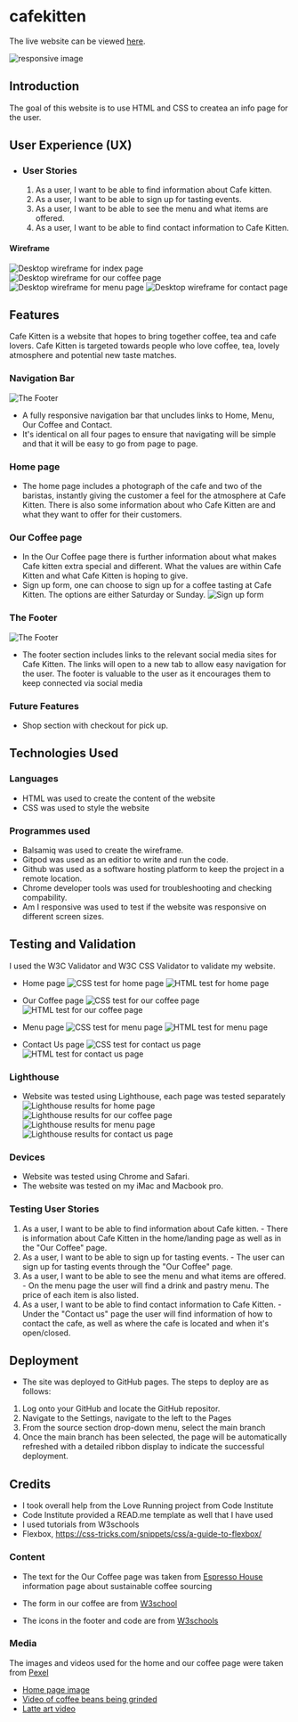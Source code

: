 # cafekitten

The live website can be viewed [here](https://chapter256.github.io/cafekitten/).

![responsive image](assets/design/responsivness-image.png)

## Introduction
The goal of this website is to use HTML and CSS to createa an info page for the user. 

## User Experience (UX)

- ### User Stories 
  1. As a user, I want to be able to find information about Cafe kitten. 
  2. As a user, I want to be able to sign up for tasting events. 
  3. As a user, I want to be able to see the menu and what items are offered. 
  4. As a user, I want to be able to find contact information to Cafe Kitten.

#### Wireframe
![Desktop wireframe for index page](assets/wireframes/wireframe-index.jpeg)
![Desktop wireframe for our coffee page](assets/wireframes/wireframe-our-coffee.jpeg)
![Desktop wireframe for menu page](assets/wireframes/wireframe-menu.jpeg)
![Desktop wireframe for contact page](assets/wireframes/wireframe-contact-us.jpeg)

## Features
Cafe Kitten is a website that hopes to bring together coffee, tea and cafe lovers. Cafe Kitten is targeted towards people who love coffee, tea, lovely atmosphere and potential new taste matches.

### Navigation Bar
![The Footer](assets/screenshots/navigation-bar.png)
* A fully responsive navigation bar that uncludes links to Home, Menu, Our Coffee and Contact. 
* It's identical on all four pages to ensure that navigating will be simple and that it will be easy to go from page to page.

### Home page
* The home page includes a photograph of the cafe and two of the baristas, instantly giving the customer a feel for the atmosphere at Cafe Kitten. 
There is also some information about who Cafe Kitten are and what they want to offer for their customers. 

### Our Coffee page
* In the Our Coffee page there is further information about what makes Cafe kitten extra special and different. What the values are within Cafe Kitten and what Cafe Kitten is hoping to give.
* Sign up form, one can choose to sign up for a coffee tasting at Cafe Kitten. The options are either Saturday or Sunday. 
![Sign up form](assets/screenshots/sign-up-form.png)


### The Footer
![The Footer](assets/screenshots/footer.png)
* The footer section includes links to the relevant social media sites for Cafe Kitten. The links will open to a new tab to allow easy navigation for the user. The footer is valuable to the user as it encourages them to keep connected via social media

### Future Features
* Shop section with checkout for pick up.

## Technologies Used 
### Languages 
- HTML was used to create the content of the website
- CSS was used to style the website 
### Programmes used
- Balsamiq was used to create the wireframe. 
- Gitpod was used as an editior to write and run the code. 
- Github was used as a software hosting platform to keep the project in a remote location.
- Chrome developer tools was used for troubleshooting and checking compability. 
- Am I responsive was used to test if the website was responsive on different screen sizes.


## Testing and Validation
I used the W3C Validator and W3C CSS Validator to validate my website.

* Home page
![CSS test for home page](assets/screenshots/css-validator-home.png)
![HTML test for home page](assets/screenshots/html-validator-home.png)

* Our Coffee page
![CSS test for our coffee page](assets/screenshots/css-validator-our-coffee.png)
![HTML test for our coffee page](assets/screenshots/html-validator-our-coffee.png)

* Menu page
![CSS test for menu page](assets/screenshots/css-validator-menu.png)
![HTML test for menu page](assets/screenshots/html-validator-menu.png)

* Contact Us page
![CSS test for contact us  page](assets/screenshots/css-validator-contact-us.png)
![HTML test for contact us page](assets/screenshots/html-validator-contact-us.png)

### Lighthouse
- Website was tested using Lighthouse, each page was tested separately 
![Lighthouse results for home page](assets/screenshots/lighthouse-home-page.jpeg)
![Lighthouse results for our coffee page](assets/screenshots/lighthouse-our-coffee-page.jpeg)
![Lighthouse results for menu page](assets/screenshots/lighthouse-menu-page.jpeg)
![Lighthouse results for contact us page](assets/screenshots/lighthouse-contact-us-page.jpeg)

### Devices
- Website was tested using Chrome and Safari.
- The website was tested on my iMac and Macbook pro. 

### Testing User Stories 
  1. As a user, I want to be able to find information about Cafe kitten.
    - There is information about Cafe Kitten in the home/landing page as well as in the "Our Coffee" page. 
  2. As a user, I want to be able to sign up for tasting events. 
    - The user can sign up for tasting events through the "Our Coffee" page. 
  3. As a user, I want to be able to see the menu and what items are offered.
    - On the menu page the user will find a drink and pastry menu. The price of each item is also listed. 
  4. As a user, I want to be able to find contact information to Cafe Kitten.
    - Under the "Contact us" page the user will find information of how to contact the cafe, as well as where the cafe is located and when it's open/closed.

## Deployment

- The site was deployed to GitHub pages. The steps to deploy are as follows:
1. Log onto your GitHub and locate the GitHub repositor.
2. Navigate to the Settings, navigate to the left to the Pages 
3. From the source section drop-down menu, select the main branch
4. Once the main branch has been selected, the page will be automatically refreshed with a detailed ribbon display to indicate the successful deployment.

## Credits
- I took overall help from the Love Running project from Code Institute 
- Code Institute provided a READ.me template as well that I have used 
- I used tutorials from W3schools
- Flexbox, https://css-tricks.com/snippets/css/a-guide-to-flexbox/

### Content
- The text for the Our Coffee page was taken from [Espresso House](https://tomorrowfriendly.com/planet/coffee/) information page about sustainable coffee sourcing

- The form in our coffee are from [W3school](https://www.w3schools.com/howto/howto_css_contact_form.asp) 

- The icons in the footer and code are from [W3schools](https://www.w3schools.com/howto/tryit.asp?filename=tryhow_css_social_media_buttons) 

### Media 
The images and videos used for the home and our coffee page were taken from [Pexel](www.pexel.com)
- [Home page image](https://www.pexels.com/photo/positive-women-working-in-cafeteria-in-daytime-6231611/)
- [Video of coffee beans being grinded](https://www.pexels.com/video/ground-coffee-from-a-coffee-bean-grinder-machine-2849942/)
- [Latte art video](https://www.pexels.com/video/a-person-making-a-latte-art-4932604/)
